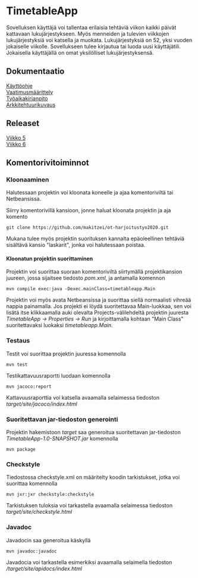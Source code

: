# TimetableApp

Sovelluksen käyttäjä voi tallentaa erilaisia tehtäviä viikon kaikki päivät kattavaan lukujärjestykseen. Myös menneiden ja tulevien viikkojen lukujärjestyksiä voi katsella ja muokata. Lukujärjestyksiä on 52, yksi vuoden jokaiselle viikolle. Sovellukseen tulee kirjautua tai luoda uusi käyttäjätili. Jokaisella käyttäjällä on omat yksilölliset lukujärjestyksensä.

## Dokumentaatio
[Käyttöohje](https://github.com/makitzei/ot-harjoitustyo2020/blob/master/dokumentaatio/kayttoohje.md)  
[Vaatimusmäärittely](https://github.com/makitzei/ot-harjoitustyo2020/blob/master/dokumentaatio/vaatimusmaarittely.md)  
[Työaikakirjanpito](https://github.com/makitzei/ot-harjoitustyo2020/blob/master/dokumentaatio/tuntikirjanpito.md)  
[Arkkitehtuurikuvaus](https://github.com/makitzei/ot-harjoitustyo2020/blob/master/dokumentaatio/arkkitehtuuri.md)  

## Releaset
[Viikko 5](https://github.com/makitzei/ot-harjoitustyo2020/releases/tag/viikko5)  
[Viikko 6](https://github.com/makitzei/ot-harjoitustyo2020/releases/tag/viikko6)

## Komentorivitoiminnot
### Kloonaaminen
Halutessaan projektin voi kloonata koneelle ja ajaa komentoriviltä tai Netbeansissa.
  
Siirry komentorivillä kansioon, jonne haluat kloonata projektin ja aja komento  
```
git clone https://github.com/makitzei/ot-harjoitustyo2020.git
```
Mukana tulee myös projektin suorituksen kannalta epäoleellinen tehtäviä sisältävä kansio "laskarit", jonka voi halutessaan poistaa.  

#### Kloonatun projektin suorittaminen
Projektin voi suorittaa suoraan komentoriviltä siirtymällä projektikansion juureen, jossa sijaitsee tiedosto *pom.xml*, ja antamalla komennon  
```
mvn compile exec:java -Dexec.mainClass=timetableapp.Main
```
Projektin voi myös avata Netbeansissa ja suorittaa siellä normaalisti vihreää nappia painamalla. Jos projekti ei löydä suoritettavaa Main-luokkaa, sen voi lisätä itse klikkaamalla auki olevalta Projects-välilehdeltä projektin juuresta *TimetableApp -> Properties -> Run* ja kirjoittamalla kohtaan "Main Class" suoritettavaksi luokaksi *timetableapp.Main*.

### Testaus
Testit voi suorittaa projektin juuressa komennolla
```
mvn test
```
Testikattavuusraportti luodaan komennolla 
```
mvn jacoco:report
```
Kattavuusraporttia voi katsella avaamalla selaimessa tiedoston *target/site/jacoco/index.html*

### Suoritettavan jar-tiedoston generointi

Projektin hakemistoon *target* saa generoitua suoritettavan jar-tiedoston *TimetableApp-1.0-SNAPSHOT.jar* komennolla
```
mvn package
```

### Checkstyle
Tiedostossa checkstyle.xml on määritelty koodin tarkistukset, jotka voi suorittaa komennolla
```
mvn jxr:jxr checkstyle:checkstyle
```
Tarkistuksen tuloksia voi tarkastella avaamalla selaimessa tiedoston *target/site/checkstyle.html*

### Javadoc
Javadocin saa generoitua käskyllä
```
mvn javadoc:javadoc
```
Javadocia voi tarkastella esimerkiksi avaamalla selaimella tiedoston */target/site/apidocs/index.html*
